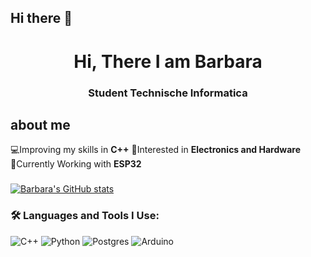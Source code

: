 ## Hi there 👋

<h1 align="center">Hi, There I am Barbara</h1>
<h3 align="center">Student Technische Informatica</h3>

## about me
💻Improving my skills in **C++** 
🤔Interested in **Electronics and Hardware**  
🔎Currently Working with **ESP32**

###

[![Barbara's GitHub stats](https://github-readme-stats.vercel.app/api?username=aimeazing&count_icons=true&theme=omni)](https://github.com/anuraghazra/github-readme-stats)

###

### 🛠 Languages and Tools I Use:</h3>
![C++](https://img.shields.io/badge/c++-%2300599C.svg?style=for-the-badge&logo=c%2B%2B&logoColor=white) ![Python](https://img.shields.io/badge/python-3670A0?style=for-the-badge&logo=python&logoColor=ffdd54) ![Postgres](https://img.shields.io/badge/postgres-%23316192.svg?style=for-the-badge&logo=postgresql&logoColor=white) ![Arduino](https://img.shields.io/badge/-Arduino-00979D?style=for-the-badge&logo=Arduino&logoColor=white)

<!--
**StrifeForTheWin/StrifeForTheWin** is a ✨ _special_ ✨ repository because its `README.md` (this file) appears on your GitHub profile.

Here are some ideas to get you started:

- 🔭 I’m currently working on ...
- 🌱 I’m currently learning ...
- 👯 I’m looking to collaborate on ...
- 🤔 I’m looking for help with ...
- 💬 Ask me about ...
- 📫 How to reach me: ...
- 😄 Pronouns: ...
- ⚡ Fun fact: ...
-->
